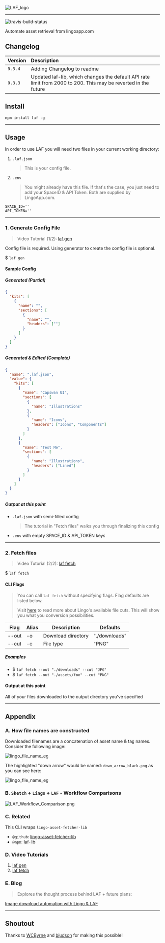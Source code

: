 ![LAF_logo](./docs/images/logo/HQ.png)

---

![travis-build-status](https://travis-ci.org/servexyz/lingo-asset-fetcher-cli.svg?branch=master)

Automate asset retrieval from lingoapp.com


## Changelog

| Version | Description                                                                                                    |
|:--------|:---------------------------------------------------------------------------------------------------------------|
| `0.3.4` | Adding Changelog to readme                                                                                     |
| `0.3.3` | Updated laf-lib, which changes the default API rate limit from 2000 to 200. This may be reverted in the future |

## Install

```
npm install laf -g
```

---

## Usage

In order to use LAF you will need two files in your current working directory:

1. `.laf.json`

   > This is your config file.

2. `.env`

   > You might already have this file. If that's the case, you just need to add your SpaceID & API Token. Both are supplied by LingoApp.com.

```
SPACE_ID=''
API_TOKEN=''
```

---

### 1. Generate Config File

> Video Tutorial (1/2): [laf gen](https://youtu.be/J3UH4K_Nu0g)

Config file is required.
Using generator to create the config file is optional.

\$ `laf gen`

#### Sample Config

##### Generated (Partial)

```json
{
  "kits": [
    {
      "name": "",
      "sections": [
        {
          "name": "",
          "headers": [""]
        }
      ]
    }
  ]
}
```

##### Generated & Edited (Complete)

```json
{
  "name": ".laf.json",
  "value": {
    "kits": [
      {
        "name": "Capswan UI",
        "sections": [
          {
            "name": "Illustrations"
          },
          {
            "name": "Icons",
            "headers": ["Icons", "Components"]
          }
        ]
      },
      {
        "name": "Test Me",
        "sections": [
          {
            "name": "Illustrations",
            "headers": ["Lined"]
          }
        ]
      }
    ]
  }
}
```

##### Output at this point

- `.laf.json` with semi-filled config

  > The tutorial in "Fetch files" walks you through finalizing this config

- `.env` with empty SPACE_ID & API_TOKEN keys

---

### 2. Fetch files

> Video Tutorial (2/2): [laf fetch](https://youtu.be/AeN6RgTHCyQ)

\$ `laf fetch`

#### CLI Flags

> You can call `laf fetch` without specifying flags. Flag defaults are listed below.
>
> Visit [here](http://developer.lingoapp.com/lingojs/#available-file-cuts) to read more about Lingo's available file cuts. This will show you what you conversion possibilities.

| Flag  | Alias | Description        | Defaults      |
|-------|-------|--------------------|---------------|
| --out | -o    | Download directory | "./downloads" |
| --cut | -c    | File type          | "PNG"         |

##### Examples

- \$ `laf fetch --out "./downloads" --cut "JPG"`
- \$ `laf fetch --out "./assets/foo" --cut "PNG"`

#### Output at this point

All of your files downloaded to the output directory you've specified

---

## Appendix

### A. How file names are constructed

Downloaded filenames are a concatenation of asset name & tag names. Consider the following image:

![lingo_file_name_eg](./docs/images/lingo_file_name_eg.png)

The highlighted "down arrow" would be named:
`down_arrow_black.png` as you can see here:

![lingo_file_name_eg](./docs/images/lingo_file_name_eg_output.png)

### B. `Sketch` + `Lingo` + `LAF` - Workflow Comparisons

![LAF_Workflow_Comparison.png](./docs/images/LAF_Workflow_Comparison.png)

### C. Related

This CLI wraps `lingo-asset-fetcher-lib`

- `@github`: [lingo-asset-fetcher-lib](https://github.com/servexyz/lingo-asset-fetcher-lib)
- `@npm`: [laf-lib](https://www.npmjs.com/package/laf-lib)

### D. Video Tutorials

1. [laf gen](https://youtu.be/J3UH4K_Nu0g)
2. [laf fetch](https://youtu.be/AeN6RgTHCyQ)

### E. Blog

> Explores the thought process behind LAF + future plans:

[Image download automation with Lingo & LAF](https://growbuildserve.com/laf/)

---

## Shoutout

Thanks to [WCByrne](https://github.com/WCByrne) and [bjudson](https://github.com/bjudson) for making this possible!
